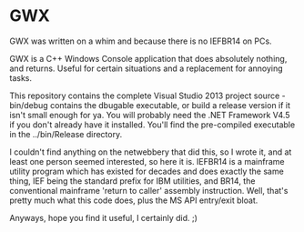 # GWX

GWX was written on a whim and because there is no IEFBR14 on PCs.

GWX is a C++ Windows Console application that does absolutely nothing, and returns. Useful for certain situations and a replacement for annoying tasks. 

This repository contains the complete Visual Studio 2013 project source - bin/debug contains the dbugable executable, or build a release version if it isn't small enough for ya. You will probably need the .NET Framework V4.5 if you don't already have it installed. You'll find the pre-compiled executable in the ../bin/Release directory. 

I couldn't find anything on the netwebbery that did this, so I wrote it, and at least one person seemed interested, so here it is. IEFBR14 is a mainframe utility program which has existed for decades and does exactly the same thing, IEF being the standard prefix for IBM utilities, and BR14, the conventional mainframe 'return to caller' assembly instruction. Well, that's pretty much what this code does, plus the MS API entry/exit bloat.  

Anyways, hope you find it useful, I certainly did. ;)

